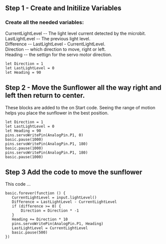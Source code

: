 ## Step 1 - Create and Initilize Variables
### Create all the needed variables:

CurrentLightLevel -- The light level current detected by the microbit.  
LastLightLevel -- The previous light level.  
Difference -- LastLightLevel - CurrentLightLevel.  
Direction -- which direction to move, right or left.  
Heading -- the settign for the servo motor direction.     


```blocks
let Direction = 1
let LastLightLevel = 0
let Heading = 90
```


## Step 2 - Move the Sunflower all the way right and left then return to center.
These blocks are added to the on Start code.  Seeing the range of motion helps you place the sunflower in the best position.

```blocks
let Direction = 1
let LastLightLevel = 0
let Heading = 90
pins.servoWritePin(AnalogPin.P1, 0)
basic.pause(1000)
pins.servoWritePin(AnalogPin.P1, 180)
basic.pause(1000)
pins.servoWritePin(AnalogPin.P1, 180)
basic.pause(1000)
```

## Step 3 Add the code to move the sunflower
This code ...

```blocks
basic.forever(function () {
   CurrentLightLevel = input.lightLevel()
   Difference = LastLightLevel - CurrentLightLevel
   if (difference >= 0) {
       Direction = Direction * -1
   }
   Heading += Direction * 10
   pins.servoWritePin(AnalogPin.P1, Heading)
   LastLightLevel = CurrentLightLevel
   basic.pause(500)
})
```

<script src="https://makecode.com/gh-pages-embed.js"></script><script>makeCodeRender("{{ site.makecode.home_url }}", "{{ site.github.owner_name }}/{{ site.github.repository_name }}");</script>
